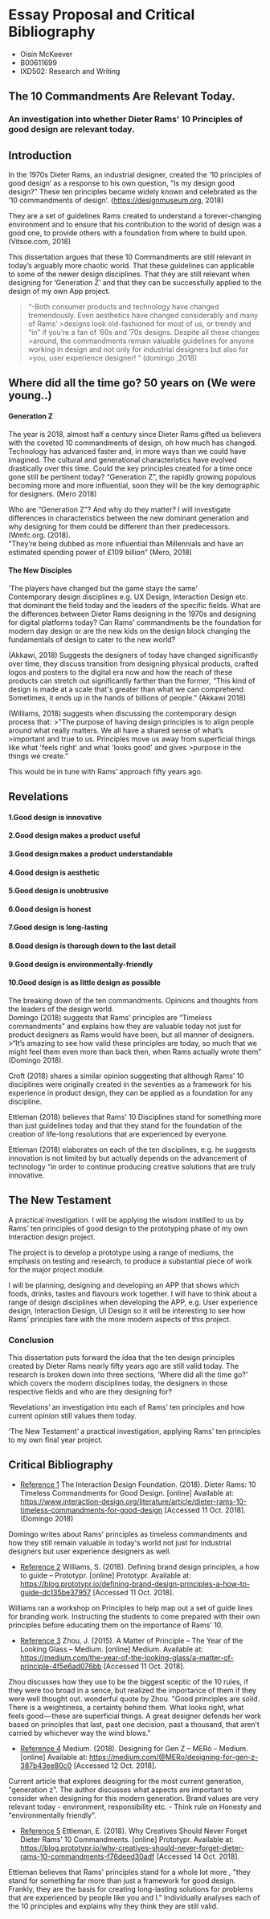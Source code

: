 Essay Proposal and Critical Bibliography
========================================


+ Oisín McKeever
+ B00611699
+ IXD502: Research and Writing




## The 10 Commandments Are Relevant Today. 




### An investigation into whether Dieter Rams' 10 Principles of good design are relevant today. 




## Introduction

In the 1970s Dieter Rams, an industrial designer, created the ‘10 principles of good design’ as a response to his own question, "Is my design good design?” These ten principles became widely known and celebrated as the ‘10 commandments of design’. (https://designmuseum.org, 2018) 

They are a set of guidelines Rams created to understand a forever-changing environment and to ensure that his contribution to the world of design was a good one, to provide others with a foundation from where to build upon. (Vitsoe.com, 2018) 

This dissertation argues that these 10 Commandments are still relevant in today’s arguably more chaotic world. That these guidelines can applicable to some of the newer design disciplines. That they are still relevant when designing for ‘Generation Z’ and that they can be successfully applied to the design of my own App project. 
   >“-Both consumer products and technology have changed tremendously. Even aesthetics       have changed considerably and many of Rams’    >designs look old-fashioned for most of us, or trendy and “in” if you’re a fan of ’60s and ’70s designs. Despite all these changes      >around, the commandments remain valuable guidelines for anyone working in design and not only for industrial designers but also for    >you, user experience designer! “ (domingo ,2018) 
 



## Where did all the time go? 50 years on (We were young..) 

#### Generation Z 
The year is 2018, almost half a century since Dieter Rams gifted us believers with the coveted 10 commandments of design, oh how much has changed. Technology has advanced faster and, in more ways than we could have imagined. The cultural and generational characteristics have evolved drastically over this time. Could the key principles created for a time once gone still be pertinent today? 
 “Generation Z”, the rapidly growing populous becoming more and more influential, soon they will be the key demographic for designers. (Mero 2018)  

Who are “Generation Z”? And why do they matter? I will investigate differences in characteristics between the new dominant generation and why designing for them could be different than their predecessors. (Wmfc.org. (2018).  
"They’re being dubbed as more influential than Millennials and have an estimated spending power of £109 billion” (Mero, 2018) 
 
#### The New Disciples  
‘The players have changed but the game stays the same’  
Contemporary design disciplines e.g. UX Design, Interaction Design etc. that dominant the field today and the leaders of the specific fields.
What are the differences between Dieter Rams designing in the 1970s and designing for digital platforms today? Can Rams’ commandments be the foundation for modern day design or are the new kids on the design block changing the fundamentals of design to cater to the new world? 

(Akkawi, 2018) Suggests the designers of today have changed significantly over time, they discuss transition from designing physical products, crafted logos and posters to the digital era now and how the reach of these products can stretch out significantly farther than the former, “This kind of design is made at a scale that's greater than what we can comprehend.  Sometimes, it ends up in the hands of billions of people.” (Akkawi 2018) 

(Williams, 2018) suggests when discussing the contemporary design process that: 
    >"The purpose of having design principles is to align people around what really matters. We all have a shared sense of what’s           >important and true to us. Principles move us away from superficial things like what 'feels right' and what 'looks good' and gives       >purpose in the things we create.” 
   
  This would be in tune with Rams’ approach fifty years ago. 
 



## Revelations 

####  1.Good design is innovative 
####  2.Good design makes a product useful 
####  3.Good design makes a product understandable 
####  4.Good design is aesthetic 
####  5.Good design is unobtrusive 
####  6.Good design is honest 
####  7.Good design is long-lasting 
####  8.Good design is thorough down to the last detail 
####  9.Good design is environmentally-friendly 
#### 10.Good design is as little design as possible 
 
The breaking down of the ten commandments. Opinions and thoughts from the leaders of the design world.  
Domingo (2018) suggests that Rams’ principles are “Timeless commandments” and explains how they are valuable today not just for product designers as Rams would have been, but all manner of designers. >“It’s amazing to see how valid these principles are today, so much that we might feel them even more than back then, when Rams actually wrote them” (Domingo 2018).  

Croft (2018) shares a similar opinion suggesting that although Rams’ 10 disciplines were originally created in the seventies as a framework for his experience in product design, they can be applied as a foundation for any discipline.  

Ettleman (2018) believes that Rams' 10 Disciplines stand for something more than just guidelines today and that they stand for the foundation of the creation of life-long resolutions that are experienced by everyone. 

Ettleman (2018) elaborates on each of the ten disciplines, e.g. he suggests innovation is not limited by but actually depends on the advancement of technology “in order to continue producing creative solutions that are truly innovative.  


## The New Testament 

A practical investigation. I will be applying the wisdom instilled to us by Rams’ ten principles of good design to the prototyping phase of my own Interaction design project.  

The project is to develop a prototype using a range of mediums, the emphasis on testing and research, to produce a substantial piece of work for the major project module. 

I will be planning, designing and developing an APP that shows which foods, drinks, tastes and flavours work together. I will have to think about a range of design disciplines when developing the APP, e.g. User experience design, Interaction Design, UI Design so it will be interesting to see how Rams’ principles fare with the more modern aspects of this project. 
 


### Conclusion

This dissertation puts forward the idea that the ten design principles created by Dieter Rams nearly fifty years ago are still valid today. The research is broken down into three sections, ‘Where did all the time go?’ which covers the modern disciplines today, the designers in those respective fields and who are they designing for?  

‘Revelations’ an investigation into each of Rams’ ten principles and how current opinion still values them today. 

‘The New Testament’ a practical investigation, applying Rams’ ten principles to my own final year project.


Critical Bibliography
---------------------




+ [Reference 1](###) The Interaction Design Foundation. (2018). Dieter Rams: 10 Timeless Commandments for Good Design. [online] Available at: https://www.interaction-design.org/literature/article/dieter-rams-10-timeless-commandments-for-good-design [Accessed 11 Oct. 2018]. (Domingo 2018)

Domingo writes about Rams' principles as timeless commandments and how they still remain valuable in today's world not just for industrial designers but user experience designers as well.


+ [Reference 2](###) Williams, S. (2018). Defining brand design principles, a how to guide – Prototypr. [online] Prototypr. Available at: https://blog.prototypr.io/defining-brand-design-principles-a-how-to-guide-dc135be37957 [Accessed 11 Oct. 2018].

Williams ran a workshop on Principles to help map out a set of guide lines for branding work. Instructing the students to come prepared with their own principles before educating them on the importance of Rams' 10.


+ [Reference 3](###) Zhou, J. (2015). A Matter of Principle – The Year of the Looking Glass – Medium. [online] Medium. Available at: https://medium.com/the-year-of-the-looking-glass/a-matter-of-principle-4f5e6ad076bb [Accessed 11 Oct. 2018].


Zhou discusses how they use to be the biggest sceptic of the 10 rules, if they were too broad in a sence, but realized the importance of them if they were well thought out. wonderful quote by Zhou. "Good principles are solid. There is a weightiness, a certainty behind them. What looks right, what feels good — these are superficial things. A great designer defends her work based on principles that last, past one decision, past a thousand, that aren’t carried by whichever way the wind blows."



+ [Reference 4](###) Medium. (2018). Designing for Gen Z – MERó – Medium. [online] Available at: https://medium.com/@MERo/designing-for-gen-z-387b43ee80c0 [Accessed 12 Oct. 2018].

Current article that explores designing for the most current generation, "generation z". The author discusses what aspects are important to consider when designing for this modern generation. Brand values are very relevant today - environment, responsibility etc. - Think rule on Honesty and "environmentally friendly".


+ [Reference 5](###) Ettleman, E. (2018). Why Creatives Should Never Forget Dieter Rams’ 10 Commandments. [online] Prototypr. Available at: https://blog.prototypr.io/why-creatives-should-never-forget-dieter-rams-10-commandments-f76deed30adf [Accessed 14 Oct. 2018].

Ettleman believes that Rams' principles stand for a whole lot more , "they stand for something far more than just a framework for good design. Frankly, they are the basis for creating long-lasting solutions for problems that are experienced by people like you and I."
Individually analyses each of the 10 principles and explains why they think they are still valid. 

